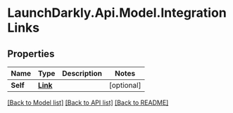 # LaunchDarkly.Api.Model.IntegrationLinks
## Properties

Name | Type | Description | Notes
------------ | ------------- | ------------- | -------------
**Self** | [**Link**](Link.md) |  | [optional] 

[[Back to Model list]](../README.md#documentation-for-models) [[Back to API list]](../README.md#documentation-for-api-endpoints) [[Back to README]](../README.md)

